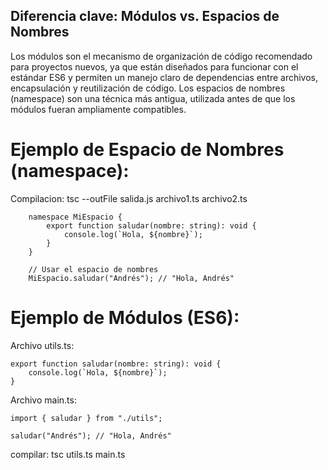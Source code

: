## Diferencia clave: Módulos vs. Espacios de Nombres

Los módulos son el mecanismo de organización de código recomendado para proyectos nuevos, ya que están diseñados para funcionar con el estándar ES6 y permiten un manejo claro de dependencias entre archivos, encapsulación y reutilización de código. Los espacios de nombres (namespace) son una técnica más antigua, utilizada antes de que los módulos fueran ampliamente compatibles.

# Ejemplo de Espacio de Nombres (namespace):
Compilacion: tsc --outFile salida.js archivo1.ts archivo2.ts

```
    namespace MiEspacio {
        export function saludar(nombre: string): void {
            console.log(`Hola, ${nombre}`);
        }
    }

    // Usar el espacio de nombres
    MiEspacio.saludar("Andrés"); // "Hola, Andrés"
```


# Ejemplo de Módulos (ES6):

Archivo utils.ts:
```
export function saludar(nombre: string): void {
    console.log(`Hola, ${nombre}`);
}

```

Archivo main.ts:

```
import { saludar } from "./utils";

saludar("Andrés"); // "Hola, Andrés"
```
compilar: tsc utils.ts main.ts